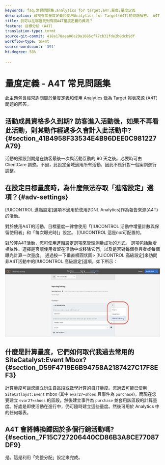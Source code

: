 ```yaml
---
keywords: faq;常見問題集;analytics for target;a4T;量度;量度定義
description: 尋找有關量度定義和使用Analytics for Target(A4T)的問題解答。 A4T可讓您將Analytics報表與Adobe Target活動搭配使用。
title: 我可以在哪裡找到有關A4T量度定義的資訊？
feature: 目標分析 (A4T)
translation-type: tm+mt
source-git-commit: 418a178aea06e29a1886cf77cb32fde2b8dcb9df
workflow-type: tm+mt
source-wordcount: '391'
ht-degree: 58%

---
```



# 量度定義 - A4T 常見問題集

此主題包含經常詢問關於量度定義和使用 Analytics 做為 Target 報表來源 (A4T) 問題的回答。

## 活動成員資格多久到期? 訪客進入活動後，如果不再看此活動，則其動作經過多久會計入此活動中? {#section_41B4958F33534E4B96DEE0C981227A79}

活動的預設到期是在訪客最後一次與活動互動的 90 天之後。必要時可由 ClientCare 調整。不過，此設定全域適用所有活動，因此不應針對一個案例進行調整。

## 在設定目標量度時，為什麼無法存取「進階設定」選項？{#adv-settings}

[!UICONTROL 進階設定]選項不適用於使用[!DNL Analytics]作為報告來源(A4T)的活動。

對於使用A4T的活動，目標量度一律會使用「[!UICONTROL 活動中增量計數與保留使用者」和「每次曝光時]」設定。 ][!UICONTROL 這是&#x200B;*not*&#x200B;可配置的。

對於非A4T活動，您可使用[進階設定選項](/help/c-activities/r-success-metrics/success-metrics.md#section_7CE95A2FA8F5438E936C365A6D43BC5B)來管理測量成功的方式。 選項包括新增相依性、選擇是否讓使用者留在活動中或移除它們，以及是否對每個參與者或每個曝光計算一次量度。 通過按一下垂直橢圓狀圖> [!UICONTROL 高級設定]來訪問非A4T活動中的[!UICONTROL 高級設定]選項，如下所示：

![進階設定](/help/c-activities/r-success-metrics/assets/advanced-settings.png)

## 什麼是計算量度，它們如何取代我過去常用的 SiteCatalyst:Event Mbox?  {#section_D59F4719E6B94758A2187427C17F8EF3}

計算量度可讓您建立衍生自區段或數學計算的自訂量度。您過去可能已使用 `SiteCatlayst:Event` mbox (其中 `evar27=shoes` 且事件為 `purchase`)，而現在您要建立 `evar27=shoes` 的區段，然後建立事件為 `purchase` 並套用該區段的計算量度。好處是即使活動在進行中，仍可隨時建立這些量度。然後可用於 Analytics 中的任何報表。

## A4T 會將轉換歸因於多個行銷活動嗎?  {#section_7F15C727206440CD86B3A8CE77087DF9}

是。這是利用「完整分配」設定來完成。
